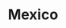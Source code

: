 ---
layout: photo_set
title: "Mexico"
photos:
  set: "mexico"
  items:
    - file: "mexico-1.jpg"
      description: "Beautiful sunset over the mountains."
    - file: "mexico-2.jpg"
      description: "A calm beach during sunrise."
    - file: "mexico-3.jpg"
      description: "A forest trail surrounded by autumn leaves."
---